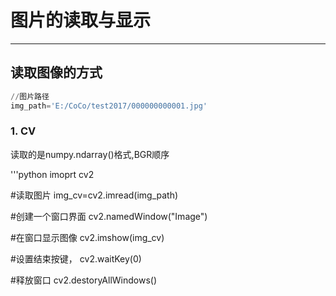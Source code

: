 # 图片的读取与显示
---

## 读取图像的方式
```python
//图片路径
img_path='E:/CoCo/test2017/000000000001.jpg'
```

### 1. CV

读取的是numpy.ndarray()格式,BGR顺序

'''python
imoprt cv2

#读取图片
img_cv=cv2.imread(img_path)

#创建一个窗口界面
cv2.namedWindow("Image")

#在窗口显示图像
cv2.imshow(img_cv)

#设置结束按键，
cv2.waitKey(0)

#释放窗口
cv2.destoryAllWindows()
```

